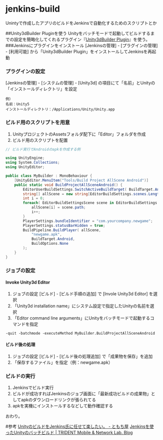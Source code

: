 # jenkins-build
Unintyで作成したアプリのビルドをJenkinsで自動化するためのスクリプトとか


##Unity3dBuilder Pluginを使う
Unityをバッチモードで起動してビルドするまでの設定を簡略化してくれるプラグイン『[Unity3dBuilder Plugin](https://wiki.jenkins-ci.org/display/JENKINS/Unity3dBuilder+Plugin)』を使う。
###Jenkinsにプラグインをインストール
[Jenkinsの管理] - [プラグインの管理] - [利用可能] から「Unity3dBuilder Plugin」をインストールしてJenkinsを再起動

### プラグインの設定
[Jenkinsの管理] - [システムの管理] - [Unity3d] の項目にて「名前」とUnityの「インストールディレクトリ」を設定

```
例）
名前：Unity5
インストールディレクトリ：/Applications/Unity/Unity.app
```

### ビルド用のスクリプトを用意
1. UnityプロジェクトのAssetsフォルダ配下に「Editor」フォルダを作成
2. ビルド用のスクリプトを配置

```Editor/MyBuilder.cs
// ビルド実行でAndroidのapkを作成する例

using UnityEngine;
using System.Collections;
using UnityEditor;

public class MyBuilder : MonoBehaviour {
	[UnityEditor.MenuItem("Tools/Build Project AllScene Android")]
	public static void BuildProjectAllSceneAndroid() {
		EditorUserBuildSettings.SwitchActiveBuildTarget( BuildTarget.Android );
		string[] allScene = new string[EditorBuildSettings.scenes.Length];
		int i = 0;
		foreach( EditorBuildSettingsScene scene in EditorBuildSettings.scenes ){
			allScene[i] = scene.path;
			i++;
		}	
		PlayerSettings.bundleIdentifier = "com.yourcompany.newgame";
		PlayerSettings.statusBarHidden = true;
		BuildPipeline.BuildPlayer( allScene,
			"newgame.apk",
			BuildTarget.Android,
			BuildOptions.None
		);
	}
}
```



### ジョブの設定

#### Invoke Unity3d Editor
1. ジョブの設定 [ビルド] - [ビルド手順の追加] で [Invole Unity3d Editor] を選択
2. 「Unity3d installation name」にシステム設定で指定したUnityの名前を選択
3.  「Editor command line arguments」にUnityをバッチモードで起動するコマンドを指定

```   
-quit -batchmode -executeMethod MyBuilder.BuildProjectAllSceneAndroid
```

#### ビルド後の処理
1. ジョブの設定 [ビルド] - [ビルド後の処理追加] で「成果物を保存」を追加
2. 「保存するファイル」を指定（例：newgame.apk）

### ビルドの実行
1. Jenkinsでビルド実行
2. ビルドが成功すればJenkinsのジョブ画面に「最新成功ビルドの成果物」としてapkのダウンロードリンクが張られてる
3. apkを実機にインストールするなどして動作確認する

おわり。

#参考
[UnityのビルドをJenkins氏に任せて楽したい。 - ともち屋](http://tomocha.hatenablog.com/entry/2013/07/23/001305)
[Jenkinsを使ったUnityのバッチビルド | TRIDENT Mobile &amp; Network Lab. Blog](http://www.trident-game.com/blog/2013/06/05/jenkins%E3%82%92%E4%BD%BF%E3%81%A3%E3%81%9Funity%E3%81%AE%E3%83%90%E3%83%83%E3%83%81%E3%83%93%E3%83%AB%E3%83%89/)
